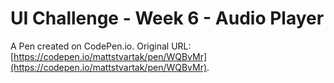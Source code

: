 # UI Challenge - Week 6 - Audio Player

A Pen created on CodePen.io. Original URL: [https://codepen.io/mattstvartak/pen/WQBvMr](https://codepen.io/mattstvartak/pen/WQBvMr).

